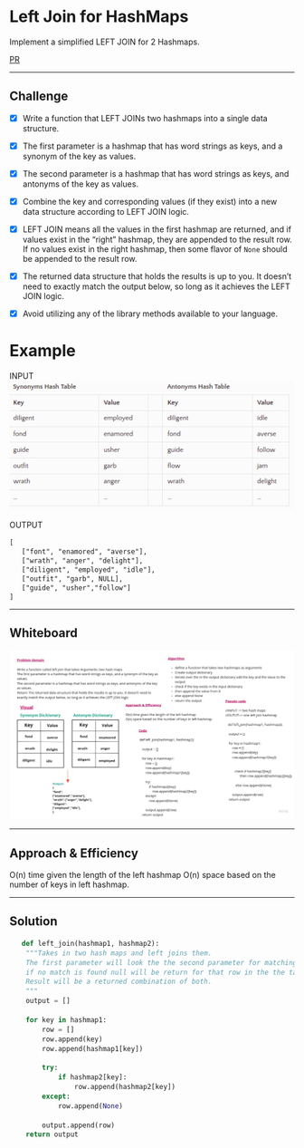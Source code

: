 # Left Join for HashMaps

Implement a simplified LEFT JOIN for 2 Hashmaps.

[PR](https://github.com/GhaidaMomani/data-structures-and-algorithms/pull/24)

---
## Challenge 
- [x] Write a function that LEFT JOINs two hashmaps into a single data structure.
- [x] The first parameter is a hashmap that has word strings as keys, and a synonym of the key as values.
- [x] The second parameter is a hashmap that has word strings as keys, and antonyms of the key as values.
- [x] Combine the key and corresponding values (if they exist) into a new data structure according to LEFT JOIN logic.
- [x] LEFT JOIN means all the values in the first hashmap are returned, and if values exist in the “right” hashmap, they are appended to the result row. If no values exist in the right hashmap, then some flavor of `None` should be appended to the result row.
- [x] The returned data structure that holds the results is up to you. It doesn’t need to exactly match the output below, so long as it achieves the LEFT JOIN logic.
- [x] Avoid utilizing any of the library methods available to your language.



# Example
INPUT
![](../hashmap-left-join/assets/input.png)

OUTPUT

```
[
   ["font", "enamored", "averse"],
   ["wrath", "anger", "delight"],
   ["diligent", "employed", "idle"],
   ["outfit", "garb", NULL],
   ["guide", "usher","follow"]
]

```
---

## Whiteboard

![](../hashmap-left-join/assets/hashmap_lefjoin.jpg)


---
## Approach & Efficiency


O(n) time given the length of the left hashmap
O(n) space based on the number of keys in left hashmap.

---

## Solution
```py
   def left_join(hashmap1, hashmap2):
    """Takes in two hash maps and left joins them. 
    The first parameter will look the the second parameter for matching keys and get those values, 
    if no match is found null will be return for that row in the the table. 
    Result will be a returned combination of both.
    """
    output = []

    for key in hashmap1:
        row = []
        row.append(key)
        row.append(hashmap1[key])

        try:
            if hashmap2[key]:
                row.append(hashmap2[key])
        except:
            row.append(None)

        output.append(row)
    return output
``` 


